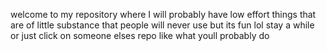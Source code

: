 welcome to my repository where I will probably have low effort things that are of little substance that people will never use but its fun lol
stay a while or just click on someone elses repo like what youll probably do 
